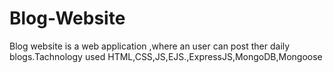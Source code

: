 # Blog-Website
 Blog website is a web application ,where an user can post ther daily blogs.Tachnology used HTML,CSS,JS,EJS.,ExpressJS,MongoDB,Mongoose
